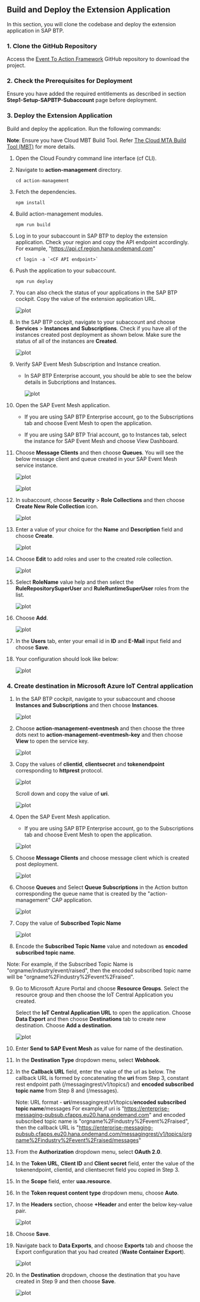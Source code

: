 ## Build and Deploy the Extension Application

In this section, you will clone the codebase and deploy the extension application in SAP BTP. 

### 1. Clone the GitHub Repository
    

Access the [Event To Action Framework](https://github.com/SAP-samples/btp-events-to-business-actions-framework) GitHub repository to download the project.

### 2. Check the Prerequisites for Deployment

Ensure you have added the required entitlements as described in section **Step1-Setup-SAPBTP-Subaccount** page before deployment.

### 3. Deploy the Extension Application

Build and deploy the application. Run the following commands:

**Note**: Ensure you have Cloud MBT Build Tool. Refer [The Cloud MTA Build Tool (MBT)](https://help.sap.com/docs/HANA_CLOUD_DATABASE/c2b99f19e9264c4d9ae9221b22f6f589/1412120094534a23b1a894bc498c2767.html) for more details.

1. Open the Cloud Foundry command line interface (cf CLI).

2. Navigate to **action-management** directory.

    ```
    cd action-management
    ```
3. Fetch the dependencies.

    ```
    npm install
    ```
4. Build action-management modules.

    ```
    npm run build
    ```
5. Log in to your subaccount in SAP BTP to deploy the extension application.
    Check your region and copy the API endpoint accordingly. For example, "https://api.cf.region.hana.ondemand.com"

    ```
    cf login -a `<CF API endpoint>`
    ```
6. Push the application to your subaccount.

    ```
    npm run deploy
    ```
7. You can also check the status of your applications in the SAP BTP cockpit. Copy the value of the extension application URL.

    ![plot](./images/SAPBTPCockpit.png)

8. In the SAP BTP cockpit, navigate to your subaccount and choose **Services** > **Instances and Subscriptions**. Check if you have all of the instances created post deployment as shown below. Make sure the status of all of the instances are **Created**.

    ![plot](./images/postdeploy.png)

9. Verify SAP Event Mesh Subscription and Instance creation.

    - In SAP BTP Enterprise account, you should be able to see the below details in Subcriptions and Instances.

        ![plot](./images/eventmesh-enterprise.png)

10. Open the SAP Event Mesh application.

    - If you are using SAP BTP Enterprise account, go to the Subscriptions tab and choose Event Mesh to open the application.

    - If you are using SAP BTP Trial account, go to Instances tab, select the instance for SAP Event Mesh and choose View Dashboard.

11. Choose **Message Clients** and then choose **Queues**. You will see the below message client and queue created in your SAP Event Mesh service instance.

    ![plot](./images/msgclient.png)

    ![plot](./images/queue.png)


12. In subaccount, choose **Security** > **Role Collections** and then choose **Create New Role Collection** icon.

    ![plot](./images/RoleCollectionListCreate.png)

13. Enter a value of your choice for the **Name** and **Description** field and choose **Create**.

    ![plot](./images/CreateNewRoleCollection.png)

14. Choose **Edit** to add roles and user to the created role collection.

    ![plot](./images/EditRoleCollection.png)


15. Select **RoleName** value help and then select the **RuleRepositorySuperUser** and **RuleRuntimeSuperUser** roles from the list.

    ![plot](./images/RoleNameValueHelp.png)

16. Choose **Add**.

    ![plot](./images/SelectRoles.png)

17. In the **Users** tab, enter your email id in **ID** and **E-Mail** input field and choose **Save**.

18. Your configuration should look like below:

    ![plot](./images/AddUserToRoleCollection.png)

### 4. Create destination in Microsoft Azure IoT Central application

1. In the SAP BTP cockpit, navigate to your subaccount and choose **Instances and Subscriptions** and then choose **Instances**.

    ![plot](./images/btp-instances.png)

2. Choose **action-management-eventmesh** and then choose the three dots next to **action-management-eventmesh-key** and then choose **View** to open the service key. 

    ![plot](./images/em-servicekey.png)

3. Copy the values of **clientid**, **clientsecret** and **tokenendpoint** corresponding to **httprest** protocol.

    ![plot](./images/oauthdetails.png)

    Scroll down and copy the value of **uri**.

    ![plot](./images/callback.png)

4. Open the SAP Event Mesh application.

    - If you are using SAP BTP Enterprise account, go to the Subscriptions tab and choose Event Mesh to open the application.

    ![plot](./images/event-mesh-subscription.png)

5. Choose **Message Clients** and choose message client which is created post deployment.

    ![plot](./images/em-message-clients.png)

6. Choose **Queues** and Select **Queue Subscriptions** in the Action button corresponding the queue name that is created by the "action-management" CAP application.

    ![plot](./images/em-queue-subscription.png)

7. Copy the value of **Subscribed Topic Name**

    ![plot](./images/em-topic-name.png)

8. Encode the **Subscribed Topic Name** value and notedown as **encoded subscribed topic name**.

Note: For example, if the Subscribed Topic Name is "orgname/industry/event/raised", then the encoded subscribed topic name will be "orgname%2Findustry%2Fevent%2Fraised".

9. Go to Microsoft Azure Portal and choose **Resource Groups**. Select the resource group and then  choose the IoT Central Application you created. 

    Select the **IoT Central Application URL** to open the application. Choose **Data Export** and then choose **Destinations** tab to create new destination. Choose **Add a destination**.

    ![plot](./images/create-destination.png)

10. Enter **Send to SAP Event Mesh** as value for name of the destination.

11. In the **Destination Type** dropdown menu, select **Webhook**.

12. In the **Callback URL** field, enter the value of the url as below.
    The callback URL is formed by concatenating the **uri** from Step 3, constant rest endpoint path (/messagingrest/v1/topics/) and **encoded subscribed topic name** from Step 8  and (/messages).
    
    Note: URL format -  **uri**/messagingrest/v1/topics/**encoded subscribed topic name**/messages
    For example,if uri is "https://enterprise-messaging-pubsub.cfapps.eu20.hana.ondemand.com" and encoded subscribed topic name is "orgname%2Findustry%2Fevent%2Fraised", then the callback URL is "https://enterprise-messaging-pubsub.cfapps.eu20.hana.ondemand.com/messagingrest/v1/topics/orgname%2Findustry%2Fevent%2Fraised/messages"

13. From the **Authorization** dropdown menu, select **OAuth 2.0**.

14. In the **Token URL**, **Client ID** and **Client secret** field, enter the value of the tokenendpoint, clientid, and clientsecret field you copied in Step 3.

15. In the **Scope** field, enter **uaa.resource**.

16. In the **Token request content type​** dropdown menu, choose **Auto**.

17. In the **Headers** section, choose **+Header** and enter the below key-value pair.

    ![plot](./images/update-dest.png)

18. Choose **Save**.

19. Navigate back to **Data Exports**, and choose **Exports** tab and choose the Export configuration that you had created (**Waste Container Export**).

    ![plot](./images/iot-dataexport.png)

20. In the **Destination** dropdown, choose the destination that you have created in Step 9 and then choose **Save**.

    ![plot](./images/iot-dataexport-destination.png)

